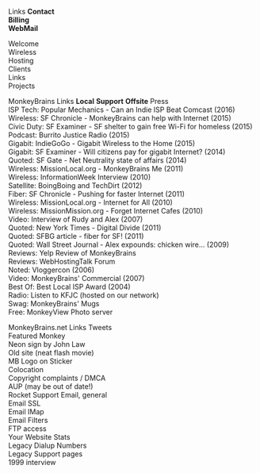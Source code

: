   
Links **Contact**  
**Billing**  
**WebMail**  
  
Welcome  
Wireless  
Hosting  
Clients  
Links  
Projects  
  
MonkeyBrains Links **Local** **Support** **Offsite** Press  
ISP Tech: Popular Mechanics - Can an Indie ISP Beat Comcast (2016)  
Wireless: SF Chronicle - MonkeyBrains can help with Internet (2015)  
Civic Duty: SF Examiner - SF shelter to gain free Wi-Fi for homeless (2015)  
Podcast: Burrito Justice Radio (2015)  
Gigabit: IndieGoGo - Gigabit Wireless to the Home (2015)  
Gigabit: SF Examiner - Will citizens pay for gigabit Internet? (2014)  
Quoted: SF Gate - Net Neutrality state of affairs (2014)  
Wireless: MissionLocal.org - MonkeyBrains Me (2011)  
Wireless: InformationWeek Interview (2010)  
Satellite: BoingBoing and TechDirt (2012)  
Fiber: SF Chronicle - Pushing for faster Internet (2011)  
Wireless: MissionLocal.org - Internet for All (2010)  
Wireless: MissionMission.org - Forget Internet Cafes (2010)  
Video: Interview of Rudy and Alex (2007)  
Quoted: New York Times - Digital Divide (2011)  
Quoted: SFBG article - fiber for SF! (2011)  
Quoted: Wall Street Journal - Alex expounds: chicken wire... (2009)  
Reviews: Yelp Review of MonkeyBrains  
Reviews: WebHostingTalk Forum  
Noted: Vloggercon (2006)  
Video: MonkeyBrains' Commercial (2007)  
Best Of: Best Local ISP Award (2004)  
Radio: Listen to KFJC (hosted on our network)  
Swag: MonkeyBrains' Mugs  
Free: MonkeyView Photo server  
  
  
MonkeyBrains.net Links Tweets  
Featured Monkey  
Neon sign by John Law  
Old site (neat flash movie)  
MB Logo on Sticker  
Colocation  
Copyright complaints / DMCA  
AUP (may be out of date!)  
Rocket Support Email, general  
Email SSL  
Email IMap  
Email Filters  
FTP access  
Your Website Stats  
Legacy Dialup Numbers  
Legacy Support pages  
1999 interview
